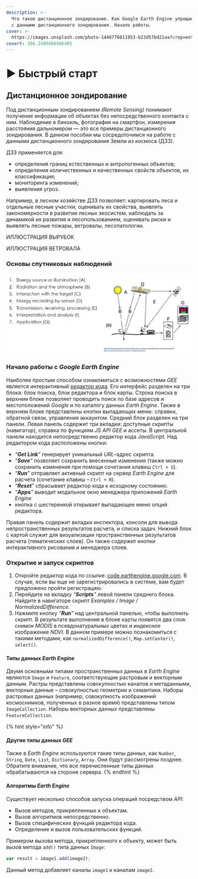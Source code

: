 ```yaml
---
description: >-
  Что такое дистанционное зондирование. Как Google Earth Engine упрощает работу
  с данными дистанционного зондирования. Начало работы.
cover: >-
  https://images.unsplash.com/photo-1446776811953-b23d57bd21aa?crop=entropy&cs=tinysrgb&fm=jpg&ixid=MnwxOTcwMjR8MHwxfHNlYXJjaHw5fHxzcGFjZXxlbnwwfHx8fDE2Njc2MjQyMDk&ixlib=rb-4.0.3&q=80
coverY: 386.2486486486485
---
```


# ▶ Быстрый старт

## Дистанционное зондирование

Под дистанционным зондированием _(Remote Sensing)_ понимают получение информации об объектах без непосредственного контакта с ним. Наблюдение в бинокль, фотография на смартфон, измерения расстояния дальномером — это все примеры дистанционного зондирования. В данном пособии мы сосредоточимся на работе с данными дистанционного зондирования Земли из космоса (ДЗЗ).

ДЗЗ применяется для:

* определения границ естественных и антропогенных объектов;
* определения количественных и качественных свойств объектов, их классификация;
* мониторинга изменений;
* выявления угроз.

Например, в лесном хозяйстве ДЗЗ позволяет: картировать леса и отдельные лесные участки, оценивать их свойства, выявлять закономерности в развитии лесных экосистем, наблюдать за динамикой их развития и лесопользованием, оценивать риски и выявлять лесные пожары, ветровалы, лесопатологии.

ИЛЛЮСТРАЦИЯ ВЫРУБОК

ИЛЛЮСТРАЦИЯ ВЕТРОВАЛА

### Основы спутниковых наблюдений

![](.gitbook/assets/image.png)

### Начало работы с _Google Earth Engine_

Наиболее простым способом ознакомиться с возможностями _GEE_ является интерактивный [редактор кода](https://code.earthengine.google.com/). Его интерфейс разделен на три блока: блок поиска, блок редактора и блок карты. Строка поиска в верхнем блоке позволяет проводить поиск по базе адресов и местоположений _Google_ и по каталогу данных _Earth Engine_. Также в верхнем блоке представлены кнопки выпадающих меню: справки, обратной связи, управления аккаунтом. Средний блок разделен на три панели. Левая панель содержит три вкладки: доступные скрипты (навигатор), справка по функциям _JS API GEE_ и ассеты. В центральной панели находится непосредственно редактор кода _JavaScript_. Над редактором кода расположены кнопки:

* _“**Get Link**”_ генерирует уникальный _URL_–адрес скрипта.
* _“**Save**”_ позволяет сохранить внесенные изменения (также можно сохранить изменения при помощи сочетания клавиш `Ctrl + S`).
* _“**Run**”_ отправляет активный скрипт на сервер _Earth Engine_ для расчета (сочетание клавиш – `Ctrl + R`).
* _“**Reset**”_ сбрасывает редактор кода к исходному состоянию.
* _“**Apps**”_ выводит модальное окно менеджера приложений _Earth Engine_
* кнопка с шестеренкой открывает выпадающее меню опций редактора.

Правая панель содержит вкладки инспектора, консоли для вывода непространственных результатов расчета, и списка задач. Нижний блок с картой служит для визуализации пространственных результатов расчета (тематических слоев). Он также содержит кнопки интерактивного рисования и менеджера слоев.

### Открытие и запуск скриптов

1. Откройте редактор кода по ссылке: [code.earthengine.google.com](https://code.earthengine.google.com/). В случае, если вы еще не зарегистрировались в системе, вам будет предложено пройти регистрацию.
2. Перейдите на вкладку _“**Scripts**”_ левой панели среднего блока. Найдите в навигаторе скрипт _Examples / Image / NormalizedDifference_.
3. Нажмите кнопку _“**Run**”_ над центральной панелью, чтобы выполнить скрипт. В результате выполнения в блоке карты появятся два слоя: снимок _MODIS_ в псевдонатуральных цветах и индексное изображение _NDVI_. В данном примере можно познакомиться с такими методами, как `normalizedDifference()`, `Map.setCenter()`, `select()`.

#### Типы данных _Earth Engine_

Двумя основными типами пространственных данных в _Earth Engine_ являются `Image` и `Feature`, соответствующие растровым и векторным данным. Растры представлены совокупностью каналов и метаданными, векторные данные – совокупностью геометрии и семантики. Наборы растровых данных (например, совокупность изображений космоснимков, полученных в разное время) представлены типом `ImageCollection`. Наборы векторных данных представлены `FeatureCollection`.

{% hint style="info" %}
#### Другие типы данных _GEE_

Также в _Earth Engine_ используются такие типы данных, как `Number`, `String`, `Date`, `List`, `Dictionary`, `Array`. Они будут рассмотрены позднее. Обратите внимание, что все перечисленные типы данных обрабатываются на стороне сервера.
{% endhint %}

#### Алгоритмы _Earth Engine_

Существует несколько способов запуска операций посредством _API_:

* Вызов методов, прикрепленных к объектам.
* Вызов алгоритмов непосредственно.
* Вызов специфических функций редактора кода.
* Определение и вызов пользовательских функций.

Примером вызова метода, прикрепленного к объекту, может быть вызов метода `add()` типа данных `Image`:

```javascript
var result = image1.add(image2);
```

Данный метод добавляет каналы `image1` к каналам `image2`.
